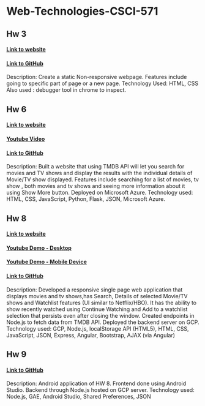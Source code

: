 # Web-Technologies-CSCI-571

## Hw 3
#### [Link to website](https://priya007007.github.io/Web-Technologies-CSCI-571/HW%203/index.html)
#### [Link to GitHub](https://github.com/priya007007/Web-Technologies-CSCI-571)

Description: Create a static Non-responsive webpage. Features include going to specific part of page or a new page.
Technology Used: HTML, CSS
Also used : debugger tool in chrome to inspect. 

## Hw 6
#### [Link to website](https://hw6rengapriyafinalhwp.azurewebsites.net/)
#### [Youtube Video](https://www.youtube.com/watch?v=gfYvaNHENBk)
#### [Link to GitHub](https://github.com/priya007007/Movie_TV_Search_Website)

Description: Built a website that using TMDB API will let you search for movies and TV shows and display the results with the individual details of Movie/TV show displayed. Features include searching for a list of movies, tv show , both movies and tv shows and seeing more information about it using Show More button.
Deployed on Microsoft Azure.
Technology used: HTML, CSS, JavaScript, Python, Flask, JSON, Microsoft Azure.



## Hw 8
#### [Link to website](https://hw8gcptrialco.wl.r.appspot.com/)
#### [Youtube Demo - Desktop ](https://www.youtube.com/watch?v=2qgNCl3oncc)
#### [Youtube Demo - Mobile Device](https://www.youtube.com/watch?v=hqBSRjBo5Vs)
#### [Link to GitHub](https://github.com/priya007007/Node.js-and-Angular-Web-Application)

Description: Developed a responsive single page web application that displays movies and tv shows,has Search, Details of selected Movie/TV shows and Watchlist features (UI similar to Netflix/HBO). It has the ability to show recently watched using Continue Watching and Add to a watchlist selection that persists even after closing the window. 
Created endpoints in Node.js to fetch data from TMDB API.
Deployed the backend server on GCP.
Technology used: GCP, Node.js, localStorage API (HTML5), HTML, CSS, JavaScript, JSON, Express, Angular, Bootstrap, AJAX (via Angular)

## Hw 9 
#### [Link to GitHub](https://github.com/priya007007/Movies-TV-Android-Application)
Description: Android application of HW 8. Frontend done using Android Studio. Backend through Node.js hosted on GCP server. 
Technology used: Node.js, GAE, Android Studio, Shared Preferences, JSON


